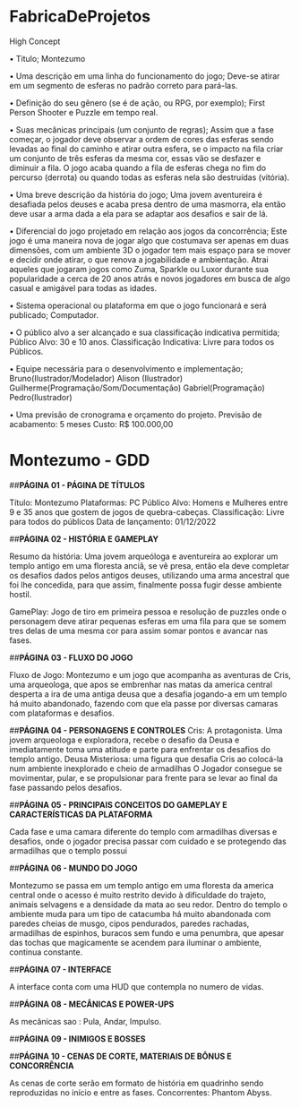 # FabricaDeProjetos


High Concept

• Titulo; Montezumo

• Uma descrição em uma linha do funcionamento do jogo; Deve-se atirar em um segmento de esferas no padrão correto para pará-las.

• Definição do seu gênero (se é de ação, ou RPG, por exemplo); First Person Shooter e Puzzle em tempo real.

• Suas mecânicas principais (um conjunto de regras); Assim que a fase começar, o jogador deve observar a ordem de cores das esferas sendo levadas ao final do caminho e atirar outra esfera, se o impacto na fila criar um conjunto de três esferas da mesma cor, essas vão se desfazer e diminuir a fila. O jogo acaba quando a fila de esferas chega no fim do percurso (derrota) ou quando todas as esferas nela são destruídas (vitória).

• Uma breve descrição da história do jogo; Uma jovem aventureira é desafiada pelos deuses e acaba presa dentro de uma masmorra, ela então deve usar a arma dada a ela para se adaptar aos desafios e sair de lá.

• Diferencial do jogo projetado em relação aos jogos da concorrência; Este jogo é uma maneira nova de jogar algo que costumava ser apenas em duas dimensões, com um ambiente 3D o jogador tem mais espaço para se mover e decidir onde atirar, o que renova a jogabilidade e ambientação. Atrai aqueles que jogaram jogos como Zuma, Sparkle ou Luxor durante sua popularidade a cerca de 20 anos atrás e novos jogadores em busca de algo casual e amigável para todas as idades.

• Sistema operacional ou plataforma em que o jogo funcionará e será publicado; Computador.

• O público alvo a ser alcançado e sua classificação indicativa permitida; Público Alvo: 30 e 10 anos. Classificação Indicativa: Livre para todos os Públicos.

• Equipe necessária para o desenvolvimento e implementação; Bruno(Ilustrador/Modelador) Alison (Ilustrador) Guilherme(Programação/Som/Documentação) Gabriel(Programação) Pedro(Ilustrador)

• Uma previsão de cronograma e orçamento do projeto.
 Previsão de acabamento: 5 meses
 Custo: R$ 100.000,00
 
 
 
 
 
 # **Montezumo - GDD**

##**PÁGINA 01 - PÁGINA DE TÍTULOS**

Título: Montezumo
Plataformas: PC
Público Alvo: Homens e Mulheres entre 9 e 35 anos que gostem de jogos de quebra-cabeças.
Classificação: Livre para todos do públicos
Data de lançamento: 01/12/2022

##**PÁGINA 02 - HISTÓRIA E GAMEPLAY**

Resumo da história: Uma jovem arqueóloga e aventureira ao explorar um templo antigo em uma floresta anciã, se vê presa, então ela deve completar os desafios dados pelos antigos deuses, utilizando uma arma ancestral que foi lhe concedida, para que assim, finalmente possa fugir desse ambiente hostil.

GamePlay: Jogo de tiro em primeira pessoa e resolução de puzzles onde o personagem deve atirar pequenas esferas em uma fila para que se somem tres delas de uma mesma cor para assim somar pontos e avancar nas fases.

##**PÁGINA 03 - FLUXO DO JOGO**

Fluxo de Jogo: Montezumo e um jogo que acompanha as aventuras de Cris, uma arqueologa, que apos se embrenhar nas matas da america central desperta a ira de uma antiga deusa que a desafia jogando-a em um templo há muito abandonado, fazendo com que ela passe por diversas camaras com plataformas e desafios. 


##**PÁGINA 04 - PERSONAGENS E CONTROLES**
Cris: A protagonista. Uma jovem arqueologa e exploradora, recebe o desafio da Deusa e imediatamente toma uma atitude e parte para enfrentar os desafios do templo antigo.
Deusa Misteriosa: uma figura que desafia Cris ao colocá-la num ambiente inexplorado e cheio de armadilhas
O Jogador consegue se movimentar, pular, e se propulsionar para frente para se levar ao final da fase passando pelos desafios.

##**PÁGINA 05 - PRINCIPAIS CONCEITOS DO GAMEPLAY E CARACTERÍSTICAS DA PLATAFORMA**

Cada fase e uma camara diferente do templo com armadilhas diversas e desafios, onde o jogador precisa passar com cuidado e se protegendo das armadilhas que o templo possui

##**PÁGINA 06 - MUNDO DO JOGO**

Montezumo se passa em um templo antigo em uma floresta da america central onde o acesso é muito restrito devido à dificuldade do trajeto, animais selvagens e a densidade da mata ao seu redor.
Dentro do templo o ambiente muda para um tipo de catacumba há muito abandonada com paredes cheias de musgo, cipos pendurados, paredes rachadas, armadilhas de espinhos, buracos sem fundo e uma penumbra, que apesar das tochas que magicamente se acendem para iluminar o ambiente, continua constante.

##**PÁGINA 07 - INTERFACE**

A interface conta com uma HUD que contempla no numero de vidas.

##**PÁGINA 08 - MECÂNICAS E POWER-UPS**

As mecânicas sao : Pula, Andar, Impulso.

##**PÁGINA 09 - INIMIGOS E BOSSES**



##**PÁGINA 10 - CENAS DE CORTE, MATERIAIS DE BÔNUS E CONCORRÊNCIA**

As cenas de corte serão em formato de história em quadrinho sendo reproduzidas no início e entre as fases.
Concorrentes: Phantom Abyss.

